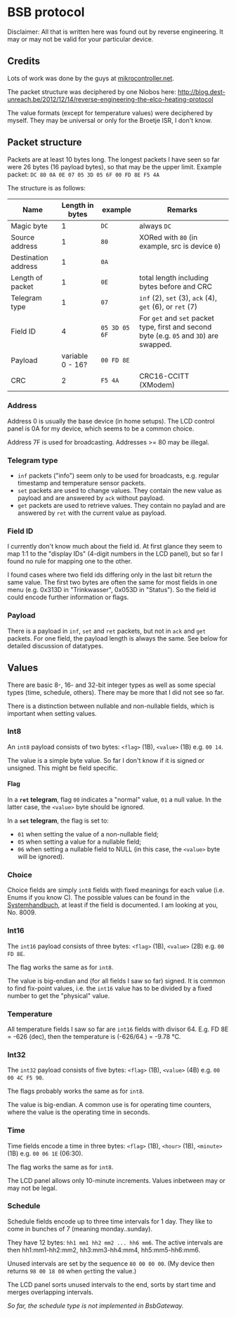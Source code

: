 # BSB protocol

Disclaimer: All that is written here was found out by reverse engineering. It may or may not be valid for your particular device.

## Credits

Lots of work was done by the guys at [mikrocontroller.net](https://www.mikrocontroller.net/topic/218643).

The packet structure was deciphered by one Niobos here: http://blog.dest-unreach.be/2012/12/14/reverse-engineering-the-elco-heating-protocol

The value formats (except for temperature values) were deciphered by myself. They may be universal or only for the Broetje ISR, I don't know.


## Packet structure

Packets are at least 10 bytes long. The longest packets I have seen so far were 26 bytes (16 payload bytes), so that may be the upper limit. Example packet: `DC 80 0A 0E 07 05 3D 05 6F 00 FD 8E F5 4A`

The structure is as follows:

|Name | Length in bytes | example | Remarks|
|---|---|---|---|
|Magic byte | 1 | `DC` | always `DC`|
|Source address | 1 | `80` | XORed with `80` (in example, src is device `0`)|
|Destination address | 1 | `0A` || 
|Length of packet | 1 | `0E` | total length including bytes before and CRC|
|Telegram type | 1 | `07` | `inf` (2), `set` (3), `ack` (4), `get` (6), or `ret` (7)|
|Field ID | 4 | `05 3D 05 6F` | For `get` and `set` packet type, first and second byte (e.g. `05` and `3D`) are swapped.|
|Payload | variable 0 - 16? | `00 FD 8E` ||
|CRC | 2 | `F5 4A` | CRC16-CCITT (XModem)|

### Address

Address 0 is usually the base device (in home setups). The LCD control panel is 0A for my device, which seems to be a common choice.

Address 7F is used for broadcasting. Addresses >= 80 may be illegal.

### Telegram type

 * `inf` packets ("info") seem only to be used for broadcasts, e.g. regular timestamp and temperature sensor packets.
 * `set` packets are used to change values. They contain the new value as payload and are answered by `ack` without payload.
 * `get` packets are used to retrieve values. They contain no paylad and are answered by `ret` with the current value as payload.

### Field ID

I currently don't know much about the field id. At first glance they seem to map 1:1 to the "display IDs" (4-digit numbers in the LCD panel), but so far I found no rule for mapping one to the other. 

I found cases where two field ids differing only in the last bit return the same value. The first two bytes are often the same for most fields in one menu (e.g. 0x313D in "Trinkwasser", 0x053D in "Status"). So the field id could encode further information or flags.

### Payload

There is a payload in `inf`, `set` and `ret` packets, but not in `ack` and `get` packets. For one field, the payload length is always the same. See below for detailed discussion of datatypes.


## Values

There are basic 8-, 16- and 32-bit integer types as well as some special types (time, schedule, others). There may be more that I did not see so far.

There is a distinction between nullable and non-nullable fields, which is important when setting values.

### Int8

An `int8` payload consists of two bytes: `<flag>` (1B), `<value>` (1B) e.g. `00 14`.

The value is a simple byte value. So far I don't know if it is signed or unsigned. This might be field specific.

#### Flag

In a **`ret` telegram**, flag `00` indicates a "normal" value, `01` a null value. In the latter case, the `<value>` byte should be ignored.

In a **`set` telegram**, the flag is set to:

 * `01` when setting the value of a non-nullable field;
 * `05` when setting a value for a nullable field;
 * `06` when setting a nullable field to NULL (in this case, the `<value>` byte will be ignored).
 
### Choice

Choice fields are simply `int8` fields with fixed meanings for each value (i.e. Enums if you know C). The possible values can be found in the [Systemhandbuch](https://www.mikrocontroller.net/attachment/118129/systemhandbuch_isr.pdf), at least if the field is documented. I am looking at you, No. 8009.

### Int16

The `int16` payload consists of three bytes: `<flag>` (1B), `<value>` (2B) e.g. `00 FD 8E`.

The flag works the same as for `int8`.

The value is big-endian and (for all fields I saw so far) signed. It is common to find fix-point values, i.e. the `int16` value has to be divided by a fixed number to get the "physical" value.

### Temperature

All temperature fields I saw so far are `int16` fields with divisor 64. E.g. FD 8E = -626 (dec), then the temperature is (-626/64.) = -9.78 °C.

### Int32

The `int32` payload consists of five bytes: `<flag>` (1B), `<value>` (4B) e.g. `00 00 4C F5 90`.

The flags probably works the same as for `int8`.

The value is big-endian. A common use is for operating time counters, where the value is the operating time in seconds.

### Time

Time fields encode a time in three bytes: `<flag>` (1B), `<hour>` (1B), `<minute>` (1B) e.g. `00 06 1E` (06:30).

The flag works the same as for `int8`.

The LCD panel allows only 10-minute increments. Values inbetween may or may not be legal.

### Schedule

Schedule fields encode up to three time intervals for 1 day. They like to come in bunches of 7 (meaning monday..sunday).

They have 12 bytes: `hh1 mm1 hh2 mm2 ... hh6 mm6`. The active intervals are then hh1:mm1-hh2:mm2, hh3:mm3-hh4:mm4, hh5:mm5-hh6:mm6.

Unused intervals are set by the sequence `80 00 00 00`. (My device then returns `98 00 18 00` when `get`ting the value.)

The LCD panel sorts unused intervals to the end, sorts by start time and merges overlapping intervals.

*So far, the schedule type is not implemented in BsbGateway.*
